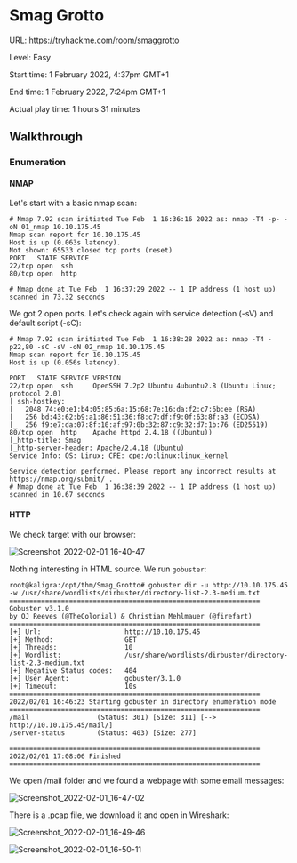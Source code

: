 # Smag Grotto

URL: https://tryhackme.com/room/smaggrotto

Level: Easy

Start time: 1 February 2022, 4:37pm GMT+1

End time: 1 February 2022, 7:24pm GMT+1

Actual play time: 1 hours 31 minutes

## Walkthrough

### Enumeration


#### NMAP


Let's start with a basic nmap scan:

```
# Nmap 7.92 scan initiated Tue Feb  1 16:36:16 2022 as: nmap -T4 -p- -oN 01_nmap 10.10.175.45
Nmap scan report for 10.10.175.45
Host is up (0.063s latency).
Not shown: 65533 closed tcp ports (reset)
PORT   STATE SERVICE
22/tcp open  ssh
80/tcp open  http

# Nmap done at Tue Feb  1 16:37:29 2022 -- 1 IP address (1 host up) scanned in 73.32 seconds
```

We got 2 open ports. Let's check again with service detection (-sV) and default script (-sC):

```
# Nmap 7.92 scan initiated Tue Feb  1 16:38:28 2022 as: nmap -T4 -p22,80 -sC -sV -oN 02_nmap 10.10.175.45
Nmap scan report for 10.10.175.45
Host is up (0.056s latency).

PORT   STATE SERVICE VERSION
22/tcp open  ssh     OpenSSH 7.2p2 Ubuntu 4ubuntu2.8 (Ubuntu Linux; protocol 2.0)
| ssh-hostkey:
|   2048 74:e0:e1:b4:05:85:6a:15:68:7e:16:da:f2:c7:6b:ee (RSA)
|   256 bd:43:62:b9:a1:86:51:36:f8:c7:df:f9:0f:63:8f:a3 (ECDSA)
|_  256 f9:e7:da:07:8f:10:af:97:0b:32:87:c9:32:d7:1b:76 (ED25519)
80/tcp open  http    Apache httpd 2.4.18 ((Ubuntu))
|_http-title: Smag
|_http-server-header: Apache/2.4.18 (Ubuntu)
Service Info: OS: Linux; CPE: cpe:/o:linux:linux_kernel

Service detection performed. Please report any incorrect results at https://nmap.org/submit/ .
# Nmap done at Tue Feb  1 16:38:39 2022 -- 1 IP address (1 host up) scanned in 10.67 seconds
```
#### HTTP

We check target with our browser:

![Screenshot_2022-02-01_16-40-47](https://user-images.githubusercontent.com/42389836/152342610-54607455-611b-43c5-9873-9b6a4bfbc1e2.png)

Nothing interesting in HTML source. We run `gobuster`:

```
root@kaligra:/opt/thm/Smag_Grotto# gobuster dir -u http://10.10.175.45 -w /usr/share/wordlists/dirbuster/directory-list-2.3-medium.txt
===============================================================
Gobuster v3.1.0
by OJ Reeves (@TheColonial) & Christian Mehlmauer (@firefart)
===============================================================
[+] Url:                     http://10.10.175.45
[+] Method:                  GET
[+] Threads:                 10
[+] Wordlist:                /usr/share/wordlists/dirbuster/directory-list-2.3-medium.txt
[+] Negative Status codes:   404
[+] User Agent:              gobuster/3.1.0
[+] Timeout:                 10s
===============================================================
2022/02/01 16:46:23 Starting gobuster in directory enumeration mode
===============================================================
/mail                 (Status: 301) [Size: 311] [--> http://10.10.175.45/mail/]
/server-status        (Status: 403) [Size: 277]

===============================================================
2022/02/01 17:08:06 Finished
===============================================================
```

We open /mail folder and we found a webpage with some email messages:

![Screenshot_2022-02-01_16-47-02](https://user-images.githubusercontent.com/42389836/152342955-babb1e48-6c12-48fb-b6b0-8bc5db0f0478.png)

There is a .pcap file, we download it and open in Wireshark:

![Screenshot_2022-02-01_16-49-46](https://user-images.githubusercontent.com/42389836/152343129-ccd7eb07-5ef0-4e90-bdc3-1fc3ff2ff7c1.png)

![Screenshot_2022-02-01_16-50-11](https://user-images.githubusercontent.com/42389836/152343217-e513e1f2-b6c8-4f29-9f5a-383d02791a8e.png)

